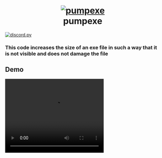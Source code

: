 <h1 align="center">
  <br>
  <a href="https://github.com/WaWeNoel"><img src="https://i.imgur.com/6QCpBHQ.png" alt="pumpexe"></a>
  <br>
  pumpexe
  <br>
</h1>
  <a href="https://github.com/Rapptz/discord.py/">
     <img src="https://img.shields.io/badge/discord-py-blue.svg" alt="discord.py">
  </a>
  <br>
  
### This code increases the size of an exe file in such a way that it is not visible and does not damage the file

## Demo

<video width="320" height="240" controls>
  <source src="https://github.com/WaWeNoel/pumpexe/raw/main/assets/pumpexe.mp4" type="video/mp4">
  Your browser does not support the video tag.
</video>

